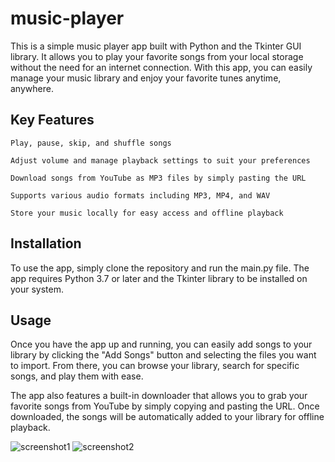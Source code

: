 # music-player

This is a simple music player app built with Python and the Tkinter GUI library. It allows you to play your favorite songs from your local storage without the need for an internet connection. With this app, you can easily manage your music library and enjoy your favorite tunes anytime, anywhere.

## Key Features

    Play, pause, skip, and shuffle songs
    
    Adjust volume and manage playback settings to suit your preferences
    
    Download songs from YouTube as MP3 files by simply pasting the URL
    
    Supports various audio formats including MP3, MP4, and WAV
    
    Store your music locally for easy access and offline playback

## Installation

To use the app, simply clone the repository and run the main.py file. The app requires Python 3.7 or later and the Tkinter library to be installed on your system.

## Usage

Once you have the app up and running, you can easily add songs to your library by clicking the "Add Songs" button and selecting the files you want to import. From there, you can browse your library, search for specific songs, and play them with ease.

The app also features a built-in downloader that allows you to grab your favorite songs from YouTube by simply copying and pasting the URL. Once downloaded, the songs will be automatically added to your library for offline playback.

![screenshot1](https://user-images.githubusercontent.com/59984623/236862132-1eef7246-20aa-4b29-93a3-daeba30f6540.PNG)
![screenshot2](https://user-images.githubusercontent.com/59984623/236862162-47190d7e-175a-41c5-bf8d-2618bbac991a.PNG)
